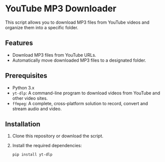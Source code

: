 # YouTube MP3 Downloader

This script allows you to download MP3 files from YouTube videos and organize them into a specific folder.

## Features

- Download MP3 files from YouTube URLs.
- Automatically move downloaded MP3 files to a designated folder.

## Prerequisites

- Python 3.x
- `yt-dlp`: A command-line program to download videos from YouTube and other video sites.
- `ffmpeg`: A complete, cross-platform solution to record, convert and stream audio and video.

## Installation

1. Clone this repository or download the script.
2. Install the required dependencies:

   ```bash
   pip install yt-dlp
